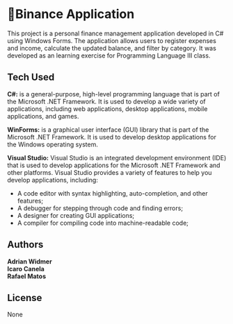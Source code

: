 # :money_with_wings:Binance Application

This project is a personal finance management application developed in C# using Windows Forms. The application allows users to register expenses and income, calculate the updated balance, and filter by category. It was developed as an learning exercise for Programming Language III class.

## Tech Used


__C#:__ is a general-purpose, high-level programming language that is part of the Microsoft .NET Framework. It is used to develop a wide variety of applications, including web applications, desktop applications, mobile applications, and games.

__WinForms:__ is a graphical user interface (GUI) library that is part of the Microsoft .NET Framework. It is used to develop desktop applications for the Windows operating system.

__Visual Studio:__ Visual Studio is an integrated development environment (IDE) that is used to develop applications for the Microsoft .NET Framework and other platforms. Visual Studio provides a variety of features to help you develop applications, including:

* A code editor with syntax highlighting, auto-completion, and other features;
* A debugger for stepping through code and finding errors;
* A designer for creating GUI applications;
* A compiler for compiling code into machine-readable code;

## Authors

__Adrian Widmer__  
__Icaro Canela__  
__Rafael Matos__  

## License

None
